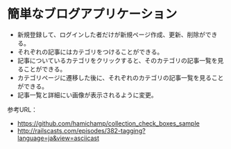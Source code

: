 # 簡単なブログアプリケーション

- 新規登録して、ログインした者だけが新規ページ作成、更新、削除ができる。
- それぞれの記事にはカテゴリをつけることができる。
- 記事についているカテゴリをクリックすると、そのカテゴリの記事一覧を見ることができる。
- カテゴリページに遷移した後に、それぞれのカテゴリの記事一覧を見ることができる。
- 記事一覧と詳細にい画像が表示されるように変更。

参考URL：
- https://github.com/hamichamp/collection_check_boxes_sample
- http://railscasts.com/episodes/382-tagging?language=ja&view=asciicast

